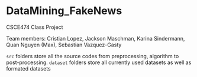# DataMining_FakeNews
CSCE474 Class Project

Team members: Cristian Lopez, Jackson Maschman, Karina Sindermann, Quan Nguyen (Max), Sebastian Vazquez-Gasty

`src` folders store all the source codes from preprocessing, algorithm to post-processing.
`dataset` folders store all currently used datasets as well as formated datasets

